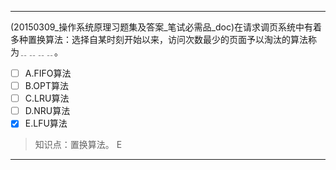 ---
(20150309_操作系统原理习题集及答案_笔试必需品_doc)在请求调页系统中有着多种置换算法：选择自某时刻开始以来，访问次数最少的页面予以淘汰的算法称
为﹎﹎﹎﹎。
- [ ] A.FIFO算法 
- [ ] B.OPT算法 
- [ ] C.LRU算法 
- [ ] D.NRU算法 
- [x] E.LFU算法

> 知识点：置换算法。
> E

---